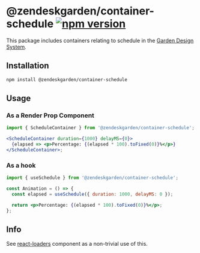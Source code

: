 # @zendeskgarden/container-schedule [![npm version](https://img.shields.io/npm/v/@zendeskgarden/container-schedule.svg?style=flat-square)](https://www.npmjs.com/package/@zendeskgarden/container-schedule)

This package includes containers relating to schedule in the
[Garden Design System](https://zendeskgarden.github.io/).

## Installation

```sh
npm install @zendeskgarden/container-schedule
```

## Usage

### As a Render Prop Component

```jsx static
import { ScheduleContainer } from '@zendeskgarden/container-schedule';

<ScheduleContainer duration={1000} delayMS={0}>
  {elapsed => <p>Percentage: {(elapsed * 100).toFixed(0)}%</p>}
</ScheduleContainer>;
```

### As a hook

```jsx static
import { useSchedule } from '@zendeskgarden/container-schedule';

const Animation = () => {
  const elapsed = useSchedule({ duration: 1000, delayMS: 0 });

  return <p>Percentage: {(elapsed * 100).toFixed(0)}%</p>;
};
```

## Info

See [react-loaders][loaders link] component as a non-trivial use of this.

[loaders link]: https://github.com/zendeskgarden/react-components/tree/master/packages/loaders
